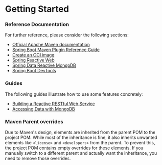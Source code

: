 # Getting Started

### Reference Documentation
For further reference, please consider the following sections:

* [Official Apache Maven documentation](https://maven.apache.org/guides/index.html)
* [Spring Boot Maven Plugin Reference Guide](https://docs.spring.io/spring-boot/3.4.4/maven-plugin)
* [Create an OCI image](https://docs.spring.io/spring-boot/3.4.4/maven-plugin/build-image.html)
* [Spring Reactive Web](https://docs.spring.io/spring-boot/3.4.4/reference/web/reactive.html)
* [Spring Data Reactive MongoDB](https://docs.spring.io/spring-boot/3.4.4/reference/data/nosql.html#data.nosql.mongodb)
* [Spring Boot DevTools](https://docs.spring.io/spring-boot/3.4.4/reference/using/devtools.html)

### Guides
The following guides illustrate how to use some features concretely:

* [Building a Reactive RESTful Web Service](https://spring.io/guides/gs/reactive-rest-service/)
* [Accessing Data with MongoDB](https://spring.io/guides/gs/accessing-data-mongodb/)

### Maven Parent overrides

Due to Maven's design, elements are inherited from the parent POM to the project POM.
While most of the inheritance is fine, it also inherits unwanted elements like `<license>` and `<developers>` from the parent.
To prevent this, the project POM contains empty overrides for these elements.
If you manually switch to a different parent and actually want the inheritance, you need to remove those overrides.

